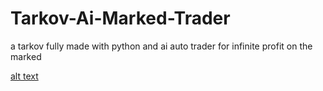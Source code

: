 # Tarkov-Ai-Marked-Trader

a tarkov fully made with python and ai auto trader for infinite profit on the marked

[alt text](https://github.com//koltis/Tarkov-Ai-Marked-Trader/blob/master/prices.png?raw=true)
